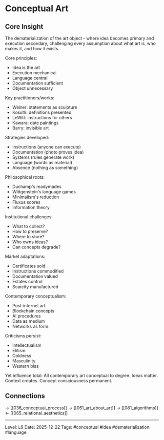 # Conceptual Art

## Core Insight
The dematerialization of the art object - where idea becomes primary and execution secondary, challenging every assumption about what art is, who makes it, and how it exists.

Core principles:
- Idea is the art
- Execution mechanical
- Language central
- Documentation sufficient
- Object unnecessary

Key practitioners/works:
- Weiner: statements as sculpture
- Kosuth: definitions presented
- LeWitt: instructions for others
- Kawara: date paintings
- Barry: invisible art

Strategies developed:
- Instructions (anyone can execute)
- Documentation (photo proves idea)
- Systems (rules generate work)
- Language (words as material)
- Absence (nothing as something)

Philosophical roots:
- Duchamp's readymades
- Wittgenstein's language games
- Minimalism's reduction
- Fluxus scores
- Information theory

Institutional challenges:
- What to collect?
- How to preserve?
- Where to store?
- Who owns ideas?
- Can concepts degrade?

Market adaptations:
- Certificates sold
- Instructions commodified
- Documentation valued
- Estates control
- Scarcity manufactured

Contemporary conceptualism:
- Post-internet art
- Blockchain concepts
- AI procedures
- Data as medium
- Networks as form

Criticisms persist:
- Intellectualism
- Elitism
- Coldness
- Masculinity
- Western bias

Yet influence total: All contemporary art conceptual to degree. Ideas matter. Context creates. Concept consciousness permanent.

## Connections
→ [[036_conceptual_process]]
→ [[061_art_about_art]]
→ [[081_algorithms]]
← [[065_relational_aesthetics]]

---
Level: L6
Date: 2025-12-22
Tags: #conceptual #idea #dematerialization #language